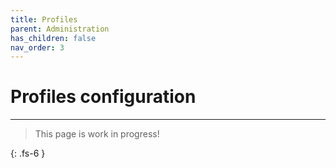 ```yaml
---
title: Profiles
parent: Administration
has_children: false
nav_order: 3
---
```


# Profiles configuration

---

> This page is work in progress!

{: .fs-6 }
